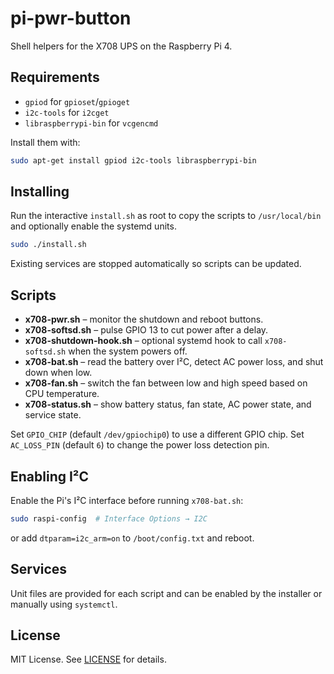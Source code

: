 # pi-pwr-button

Shell helpers for the X708 UPS on the Raspberry Pi 4.

## Requirements
- `gpiod` for `gpioset`/`gpioget`
- `i2c-tools` for `i2cget`
- `libraspberrypi-bin` for `vcgencmd`

Install them with:

```bash
sudo apt-get install gpiod i2c-tools libraspberrypi-bin
```

## Installing
Run the interactive `install.sh` as root to copy the scripts to `/usr/local/bin`
and optionally enable the systemd units.

```bash
sudo ./install.sh
```

Existing services are stopped automatically so scripts can be updated.

## Scripts
- **x708-pwr.sh** – monitor the shutdown and reboot buttons.
- **x708-softsd.sh** – pulse GPIO 13 to cut power after a delay.
- **x708-shutdown-hook.sh** – optional systemd hook to call `x708-softsd.sh`
  when the system powers off.
- **x708-bat.sh** – read the battery over I²C, detect AC power loss, and shut down when low.
- **x708-fan.sh** – switch the fan between low and high speed based on CPU temperature.
- **x708-status.sh** – show battery status, fan state, AC power state, and service state.

Set `GPIO_CHIP` (default `/dev/gpiochip0`) to use a different GPIO chip.
Set `AC_LOSS_PIN` (default `6`) to change the power loss detection pin.

## Enabling I²C
Enable the Pi's I²C interface before running `x708-bat.sh`:

```bash
sudo raspi-config  # Interface Options → I2C
```

or add `dtparam=i2c_arm=on` to `/boot/config.txt` and reboot.

## Services
Unit files are provided for each script and can be enabled by the installer or
manually using `systemctl`.

## License
MIT License. See [LICENSE](LICENSE) for details.
